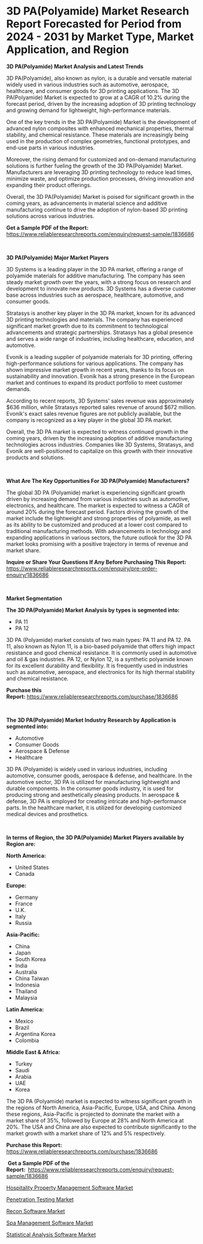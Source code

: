<p><h1>3D PA(Polyamide) Market Research Report Forecasted for Period from 2024 -  2031 by Market Type, Market Application, and Region</h1></p><p><strong>3D PA(Polyamide) Market Analysis and Latest Trends</strong></p>
<p><p>3D PA(Polyamide), also known as nylon, is a durable and versatile material widely used in various industries such as automotive, aerospace, healthcare, and consumer goods for 3D printing applications. The 3D PA(Polyamide) Market is expected to grow at a CAGR of 10.2% during the forecast period, driven by the increasing adoption of 3D printing technology and growing demand for lightweight, high-performance materials.</p><p>One of the key trends in the 3D PA(Polyamide) Market is the development of advanced nylon composites with enhanced mechanical properties, thermal stability, and chemical resistance. These materials are increasingly being used in the production of complex geometries, functional prototypes, and end-use parts in various industries.</p><p>Moreover, the rising demand for customized and on-demand manufacturing solutions is further fueling the growth of the 3D PA(Polyamide) Market. Manufacturers are leveraging 3D printing technology to reduce lead times, minimize waste, and optimize production processes, driving innovation and expanding their product offerings.</p><p>Overall, the 3D PA(Polyamide) Market is poised for significant growth in the coming years, as advancements in material science and additive manufacturing continue to drive the adoption of nylon-based 3D printing solutions across various industries.</p></p>
<p><strong>Get a Sample PDF of the Report:&nbsp;</strong> <a href="https://www.reliableresearchreports.com/enquiry/request-sample/1836686">https://www.reliableresearchreports.com/enquiry/request-sample/1836686</a></p>
<p>&nbsp;</p>
<p><strong>3D PA(Polyamide) Major Market Players</strong></p>
<p><p>3D Systems is a leading player in the 3D PA market, offering a range of polyamide materials for additive manufacturing. The company has seen steady market growth over the years, with a strong focus on research and development to innovate new products. 3D Systems has a diverse customer base across industries such as aerospace, healthcare, automotive, and consumer goods.</p><p>Stratasys is another key player in the 3D PA market, known for its advanced 3D printing technologies and materials. The company has experienced significant market growth due to its commitment to technological advancements and strategic partnerships. Stratasys has a global presence and serves a wide range of industries, including healthcare, education, and automotive.</p><p>Evonik is a leading supplier of polyamide materials for 3D printing, offering high-performance solutions for various applications. The company has shown impressive market growth in recent years, thanks to its focus on sustainability and innovation. Evonik has a strong presence in the European market and continues to expand its product portfolio to meet customer demands.</p><p>According to recent reports, 3D Systems' sales revenue was approximately $636 million, while Stratasys reported sales revenue of around $672 million. Evonik's exact sales revenue figures are not publicly available, but the company is recognized as a key player in the global 3D PA market.</p><p>Overall, the 3D PA market is expected to witness continued growth in the coming years, driven by the increasing adoption of additive manufacturing technologies across industries. Companies like 3D Systems, Stratasys, and Evonik are well-positioned to capitalize on this growth with their innovative products and solutions.</p></p>
<p>&nbsp;</p>
<p><strong>What Are The Key Opportunities For 3D PA(Polyamide) Manufacturers?</strong></p>
<p><p>The global 3D PA (Polyamide) market is experiencing significant growth driven by increasing demand from various industries such as automotive, electronics, and healthcare. The market is expected to witness a CAGR of around 20% during the forecast period. Factors driving the growth of the market include the lightweight and strong properties of polyamide, as well as its ability to be customized and produced at a lower cost compared to traditional manufacturing methods. With advancements in technology and expanding applications in various sectors, the future outlook for the 3D PA market looks promising with a positive trajectory in terms of revenue and market share.</p></p>
<p><strong>Inquire or Share Your Questions If Any Before Purchasing This Report:</strong> <a href="https://www.reliableresearchreports.com/enquiry/pre-order-enquiry/1836686">https://www.reliableresearchreports.com/enquiry/pre-order-enquiry/1836686</a></p>
<p>&nbsp;</p>
<p><strong>Market Segmentation</strong></p>
<p><strong>The 3D PA(Polyamide) Market Analysis by types is segmented into:</strong></p>
<p><ul><li>PA 11</li><li>PA 12</li></ul></p>
<p><p>3D PA (Polyamide) market consists of two main types: PA 11 and PA 12. PA 11, also known as Nylon 11, is a bio-based polyamide that offers high impact resistance and good chemical resistance. It is commonly used in automotive and oil & gas industries. PA 12, or Nylon 12, is a synthetic polyamide known for its excellent durability and flexibility. It is frequently used in industries such as automotive, aerospace, and electronics for its high thermal stability and chemical resistance.</p></p>
<p><strong>Purchase this Report:&nbsp;</strong><a href="https://www.reliableresearchreports.com/purchase/1836686">https://www.reliableresearchreports.com/purchase/1836686</a></p>
<p>&nbsp;</p>
<p><strong>The 3D PA(Polyamide) Market Industry Research by Application is segmented into:</strong></p>
<p><ul><li>Automotive</li><li>Consumer Goods</li><li>Aerospace & Defense</li><li>Healthcare</li></ul></p>
<p><p>3D PA (Polyamide) is widely used in various industries, including automotive, consumer goods, aerospace & defense, and healthcare. In the automotive sector, 3D PA is utilized for manufacturing lightweight and durable components. In the consumer goods industry, it is used for producing strong and aesthetically pleasing products. In aerospace & defense, 3D PA is employed for creating intricate and high-performance parts. In the healthcare market, it is utilized for developing customized medical devices and prosthetics.</p></p>
<p>&nbsp;</p>
<p><strong>In terms of Region, the 3D PA(Polyamide) Market Players available by Region are:</strong></p>
<p>
    <p> <strong> North America: </strong>
        <ul>
            <li>United States</li>
            <li>Canada</li>
        </ul>
        </p> 
    <p> <strong> Europe: </strong>
        <ul>
            <li>Germany</li>
            <li>France</li>
            <li>U.K.</li>
            <li>Italy</li>
            <li>Russia</li>
        </ul>
        </p> 
    <p> <strong> Asia-Pacific: </strong>
        <ul>
            <li>China</li>
            <li>Japan</li>
            <li>South Korea</li>
            <li>India</li>
            <li>Australia</li>
            <li>China Taiwan</li>
            <li>Indonesia</li>
            <li>Thailand</li>
            <li>Malaysia</li>
        </ul>
        </p> 
    <p> <strong> Latin America: </strong>
        <ul>
            <li>Mexico</li>
            <li>Brazil</li>
            <li>Argentina Korea</li>
            <li>Colombia</li>
        </ul>
        </p> 
    <p> <strong> Middle East & Africa: </strong>
        <ul>
            <li>Turkey</li>
            <li>Saudi</li>
            <li>Arabia</li>
            <li>UAE</li>
            <li>Korea</li>
        </ul>
    </p>
    </p>
<p><p>The 3D PA (Polyamide) market is expected to witness significant growth in the regions of North America, Asia-Pacific, Europe, USA, and China. Among these regions, Asia-Pacific is projected to dominate the market with a market share of 35%, followed by Europe at 28% and North America at 20%. The USA and China are also expected to contribute significantly to the market growth with a market share of 12% and 5% respectively.</p></p>
<p><strong>Purchase this Report: </strong><a href="https://www.reliableresearchreports.com/purchase/1836686">https://www.reliableresearchreports.com/purchase/1836686</a></p>
<p>&nbsp;<strong>Get a Sample PDF of the Report:&nbsp;&nbsp;</strong><a href="https://www.reliableresearchreports.com/enquiry/request-sample/1836686">https://www.reliableresearchreports.com/enquiry/request-sample/1836686</a></p>
<p><strong></strong></p>
<p><p><a href="https://medium.com/@tommiesmith8654/hospitality-property-management-software-market-insight-market-trends-growth-forecasted-from-b4b4fa9586b6">Hospitality Property Management Software Market</a></p><p><a href="https://medium.com/@pauladams6h/penetration-testing-market-furnishes-information-on-market-share-market-trends-and-market-growth-8d89b7bc4bf2">Penetration Testing Market</a></p><p><a href="https://medium.com/@olenwuckert56/recon-software-market-competitive-analysis-market-trends-and-forecast-to-2031-134a15517bb9">Recon Software Market</a></p><p><a href="https://medium.com/@tommiesmith8654/spa-management-software-market-insight-market-trends-growth-forecasted-from-2024-to-2031-469384ce5e47">Spa Management Software Market</a></p><p><a href="https://medium.com/@olenwuckert56/statistical-analysis-software-market-insight-market-trends-growth-forecasted-from-2024-to-2031-fce7eeec1ee1">Statistical Analysis Software Market</a></p></p>
